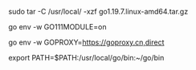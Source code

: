 sudo tar -C /usr/local/ -xzf go1.19.7.linux-amd64.tar.gz


go env -w GO111MODULE=on


go env -w  GOPROXY=https://goproxy.cn,direct

export PATH=$PATH:/usr/local/go/bin:~/go/bin